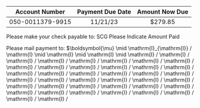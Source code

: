 | Account Number | Payment Due Date | Amount Now Due |
| :--: | :--: | :--: |
| 050-0011379-9915 | 11/21/23 | \$279.85 |

Please make your check payable to:
SCG
Please Indicate Amount Paid

Please mail payment to:
$\boldsymbol{\mu} \mid \mathrm{I}_{\mathrm{I}} / \mathrm{I} \mid \mathrm{I} \mid \mathrm{I} \mid \mathrm{I} / \mathrm{I} / \mathrm{I} / \mathrm{I} / \mathrm{I} / \mathrm{I} / \mathrm{I} / \mathrm{I} / \mathrm{I} / \mathrm{I} / \mathrm{I} / \mathrm{I} / \mathrm{I} / \mathrm{I} / \mathrm{I} / \mathrm{I} / \mathrm{I} / \mathrm{I} / \mathrm{I} / \mathrm{I} / \mathrm{I} / \mathrm{I} / \mathrm{I} / \mathrm{I} / \mathrm{I} / \mathrm{I} / \mathrm{I} / \mathrm{I} / \mathrm{I} / \mathrm{I} / \mathrm{I} / \mathrm{I} / \mathrm{I} / \mathrm{I} / \mathrm{I} / \mathrm{I} / \mathrm{I} / \mathrm{I} / \mathrm{I} / \mathrm{I} /

